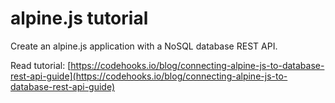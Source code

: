 # alpine.js tutorial

Create an alpine.js application with a NoSQL database REST API.

Read tutorial: [https://codehooks.io/blog/connecting-alpine-js-to-database-rest-api-guide](https://codehooks.io/blog/connecting-alpine-js-to-database-rest-api-guide)

